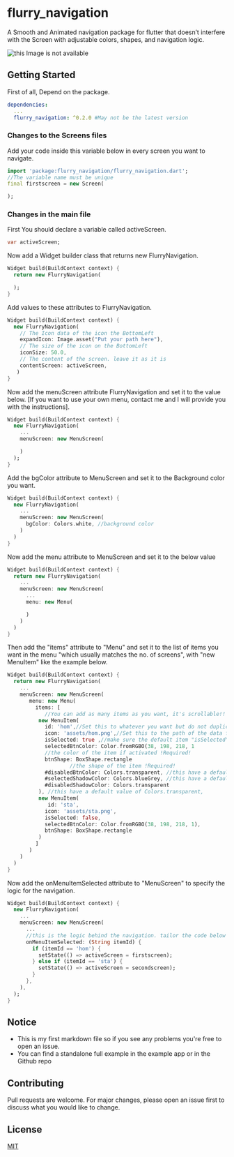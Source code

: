 # flurry_navigation

A Smooth and Animated navigation package for flutter that doesn’t interfere with the Screen with adjustable colors, shapes, and navigation logic.


![this Image is not available](https://github.com/YoussefLasheen/flurry_navigation/blob/master/repo_files/flurry_navigation.gif)

## Getting Started
First of all, Depend on the package.
```yaml
dependencies:
  ...
  flurry_navigation: ^0.2.0 #May not be the latest version
```
### Changes to the Screens files
Add your code inside this variable below in every screen you want to navigate.
```dart
import 'package:flurry_navigation/flurry_navigation.dart';
//The variable name must be unique
final firstscreen = new Screen(

);

```
### Changes in the main file
First You should declare a variable called activeScreen.

```dart
var activeScreen;
```
Now add a Widget builder class that returns new FlurryNavigation.
```dart
Widget build(BuildContext context) {
  return new FlurryNavigation(

  );
}
```
Add values to these attributes to FlurryNavigation.
```dart
Widget build(BuildContext context) {
  new FlurryNavigation(
    // The Icon data of the icon the BottomLeft
    expandIcon: Image.asset("Put your path here"),
    // The size of the icon on the BottomLeft
    iconSize: 50.0,
    // The content of the screen. leave it as it is
    contentScreen: activeScreen,
   )
}
```
Now add the menuScreen attribute FlurryNavigation and set it to the value below. 
[If you want to use your own menu, contact me and I will provide you with the instructions].
```dart
Widget build(BuildContext context) {
  new FlurryNavigation(
    ...
    menuScreen: new MenuScreen(

    )
  );
}
```
Add the bgColor attribute to MenuScreen and set it to the Background color you want.
```dart
Widget build(BuildContext context) {
  new FlurryNavigation(
    ...
    menuScreen: new MenuScreen(
      bgColor: Colors.white, //background color
    )
  )
}
```
Now add the menu attribute to MenuScreen and set it to the below value
```dart
Widget build(BuildContext context) {
  return new FlurryNavigation(
    ...
    menuScreen: new MenuScreen(
      ...
      menu: new Menu(

      )
    )
  )
}
```

Then add the "items" attribute to "Menu" and set it to the list of items you want in the menu "which usually matches the no. of screens", with "new MenuItem" like the example below.
```dart
Widget build(BuildContext context) {
  return new FlurryNavigation(
    ...
    menuScreen: new MenuScreen(
       menu: new Menu(
         items: [
            //You can add as many items as you want, it's scrollable!!
          new MenuItem(
            id: 'hom',//Set this to whatever you want but do not duplicate it. !Required!
            icon: 'assets/hom.png',//Set this to the path of the data for the icon of the button !Required!
            isSelected: true ,//make sure the default item "isSelected" attribute is set to "true" !Required!
            selectedBtnColor: Color.fromRGBO(38, 198, 218, 1
            //the color of the item if activated !Required!
            btnShape: BoxShape.rectangle
                    //the shape of the item !Required!
            #disabledBtnColor: Colors.transparent, //this have a default value of Colors.transparent
            #selectedShadowColor: Colors.blueGrey, //this have a default value of Colors.blueGrey
            #disabledShadowColor: Colors.transparent
          ), //this have a default value of Colors.transparent,
          new MenuItem(
             id: 'sta',
            icon: 'assets/sta.png',
            isSelected: false,
            selectedBtnColor: Color.fromRGBO(38, 198, 218, 1),
            btnShape: BoxShape.rectangle
          )
         ]
       )
    )
  )
}
```
Now add the onMenuItemSelected attribute to "MenuScreen" to specify the logic for the navigation.
```dart
Widget build(BuildContext context) {
  new FlurryNavigation(
    ...
    menuScreen: new MenuScreen(
      ...
      //this is the logic behind the navigation. tailor the code below to fit your needs. If you want any help message me.
      onMenuItemSelected: (String itemId) {
        if (itemId == 'hom') {
          setState(() => activeScreen = firstscreen);
        } else if (itemId == 'sta') {
          setState(() => activeScreen = secondscreen);
        }
      },
    ),
  );
}
```
## Notice
* This is my first markdown file so if you see any problems you're free to open an issue.
* You can find a standalone full example in the example app or in the Github repo
## Contributing
Pull requests are welcome. For major changes, please open an issue first to discuss what you would like to change.

## License
[MIT](https://choosealicense.com/licenses/mit/)
